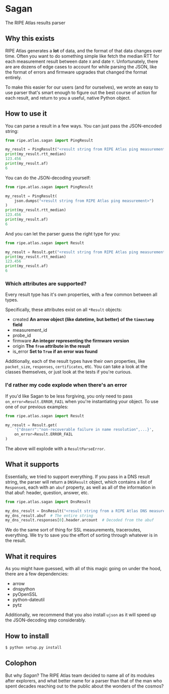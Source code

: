 # Sagan

The RIPE Atlas results parser


## Why this exists

RIPE Atlas generates a **lot** of data, and the format of that data changes over
time.  Often you want to do something simple like fetch the median RTT for each
measurement result between date `X` and date `Y`.  Unfortunately, there are are
dozens of edge cases to account for while parsing the JSON, like the format of
errors and firmware upgrades that changed the format entirely.

To make this easier for our users (and for ourselves), we wrote an easy to use
parser that's smart enough to figure out the best course of action for each
result, and return to you a useful, native Python object.


## How to use it

You can parse a result in a few ways.  You can just pass the JSON-encoded
string:

```python
from ripe.atlas.sagan import PingResult

my_result = PingResult("<result string from RIPE Atlas ping measurement>")
print(my_result.rtt_median)
123.456
print(my_result.af)
6
```

You can do the JSON-decoding yourself:

```python
from ripe.atlas.sagan import PingResult

my_result = PingResult(
    json.dumps("<result string from RIPE Atlas ping measurement>")
)
print(my_result.rtt_median)
123.456
print(my_result.af)
6
```

And you can let the parser guess the right type for you:

```python
from ripe.atlas.sagan import Result

my_result = Result.get("<result string from RIPE Atlas ping measurement>")
print(my_result.rtt_median)
123.456
print(my_result.af)
6
```

### Which attributes are supported?

Every result type has it's own properties, with a few common between all types.

Specifically, these attributes exist on all `*Result` objects:

* created  **An arrow object (like datetime, but better) of the `timestamp` field**
* measurement_id
* probe_id
* firmware **An integer representing the firmware version**
* origin  **The `from` attribute in the result**
* is_error **Set to `True` if an error was found**

Additionally, each of the result types have their own properties, like
`packet_size`, `responses`, `certificates`, etc.  You can take a look at the
classes themselves, or just look at the tests if you're curious.


### I'd rather my code explode when there's an error

If you'd like Sagan to be less forgiving, you only need to pass
`on_error=Result.ERROR_FAIL` when you're instantiating your object.  To use one
of our previous examples:

```python
from ripe.atlas.sagan import Result

my_result = Result.get(
    '{"dnserr":"non-recoverable failure in name resolution",...}',
    on_error=Result.ERROR_FAIL
)
```

The above will explode with a `ResultParseError`.


## What it supports

Essentially, we tried to support everything.  If you pass in a DNS result
string, the parser will return a `DNSResult` object, which contains a list of
`Response`s, each with an `abuf` property, as well as all of the information in
that abuf: header, question, answer, etc.

```python
from ripe.atlas.sagan import DnsResult

my_dns_result = DnsResult("<result string from a RIPE Atlas DNS measurement>")
my_dns_result.abuf  # The entire string
my_dns_result.responses[0].header.arcount  # Decoded from the abuf
```

We do the same sort of thing for SSL measurements, traceroutes, everything.  We
try to save you the effort of sorting through whatever is in the result.


## What it requires

As you might have guessed, with all of this magic going on under the hood, there
are a few dependencies:

* arrow
* dnspython
* pyOpenSSL
* python-dateutil
* pytz

Additionally, we recommend that you also install `ujson` as it will speed up the
JSON-decoding step considerably.


## How to install

```bash
$ python setup.py install
```


## Colophon

But why *Sagan*?  The RIPE Atlas team decided to name all of its modules after
explorers, and what better name for a parser than that of the man who spent
decades reaching out to the public about the wonders of the cosmos?

